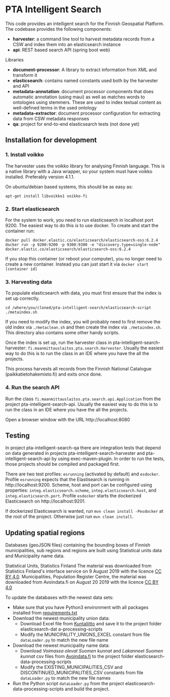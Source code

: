 # PTA Intelligent Search

This code provides an intelligent search for the Finnish Geospatial Platform. The codebase provides the following components:

* **harvester**: a command line tool to harvest metadata records from a CSW and index them into an elasticsearch instance
* **api**: REST based search API (spring boot web)

Libraries
* **document-processor**: A library to extract information from XML and transform it
* **elasticsearch**: contains named constants used both by the harvester and API
* **metadata-annotation**: document processor components that does automatic annotation (using maui) as well as matches words to ontologies using stemmers. These are used to index textual content as well-defined terms in the used ontology 
* **metadata-extractor**: document processor configuration for extracting data from CSW metadata responses
* **qa**: project for end-to-end elasticsearch tests (not done yet)


## Installation for development

### 1. Install voikko

The harvester uses the voikko library for analysing Finnish language. This is a native library with a Java wrapper, so your system must have voikko installed. Preferably version 4.1.1.

On ubuntu/debian based systems, this should be as easy as:

```
apt-get install libvoikko1 voikko-fi
```

### 2. Start elasticsearch

For the system to work, you need to run elasticsearch in localhost port 9200. The easiest way to do this is to use docker. To create and start the container run:

```
docker pull docker.elastic.co/elasticsearch/elasticsearch-oss:6.2.4
docker run -p 9200:9200 -p 9300:9300 -e "discovery.type=single-node" docker.elastic.co/elasticsearch/elasticsearch-oss:6.2.4
```

If you stop this container (or reboot your computer), you no longer need to create a new container. Instead you can just start it via `docker start [container id]`

### 3. Harvesting data

To populate elasticsearch with data, you must first ensure that the index is set up correctly. 

```
cd /where/you/cloned/pta-intelligent-search/elasticsearch-script
./metaindex.sh
```

If you need to modify the index, you will probably need to first remove the old index via `./metaclean.sh` and then create the index via `./metaindex.sh`. This directory also contains some other handy scripts.

Once the index is set up, run the harvester class in pta-intelligent-search-harvester: `fi.maanmittauslaitos.pta.search.Harvester`. Usually the easiest way to do this is to run the class in an IDE where you have the all the projects.

This process harvests all records from the Finnish National Catalogue (paikkatietohakemisto.fi) and exits once done.

### 4. Run the search API

Run the class `fi.maanmittauslaitos.pta.search.api.Application` from the project pta-intelligent-search-api. Usually the easiest way to do this is to run the class in an IDE where you have the all the projects.

Open a browser window with the URL http://localhost:8080

## Testing

In project pta-intelligent-search-qa there are integration tests that depend on data generated in projects pta-intelligent-search-harvester and pta-intelligent-search-api
by using exec-maven-plugin. In order to run the tests, those projects should be compiled and packaged first. 

There are two test profiles: `esrunning` (activated by default) and `esdocker`. Profile `esrunning` expects that the Elastisearch
is running in http://localhost:9200. Scheme, host and port can be configured using properties: 
`integ.elasticsearch.scheme`, `integ.elasticsearch.host`,  and `integ.elasticsearch.port`. 
Profile `esdocker` starts the dockerized Elasticsearch on http://localhost:9201.

If dockerized Elasticsearch is wanted, run `mvn clean install -Pesdocker` at the root of the project. 
Otherwise just run `mvn clean install`.


## Updating spatial regions

Databases (geoJSON files) containing the bounding boxes of Finnish municipalities, sub regions and regions 
are built using Statistical units data and Municipality name data.

Statistical Units, Statistics Finland The material was downloaded from Statistics 
Finland's interface service on 9 August 2019 with the licence [CC BY 4.0](https://creativecommons.org/licenses/by/4.0/deed.en). 
Municipalities, Population Register Centre, the material was downloaded from Avoindata.fi on August 20 2019 with
the licence [CC BY 4.0](https://creativecommons.org/licenses/by/4.0/deed.en)

To update the databases with the newest data sets:
 * Make sure that you have Python3 environment with all packages installed from [requirements.txt](elasticsearch-data-processing-scripts/requirements.txt)
 * Download the newest municipality union data:
    * Download Excel file from [Kuntaliitto](https://www.kuntaliitto.fi/asiantuntijapalvelut/johtaminen-ja-kehittaminen/kuntaliitokset) and save it 
    to the project folder elasticsearch-dat
    a-processing-scripts
    * Modify the MUNICIPALITY_UNIONS_EXCEL constant from file `dataLoader.py` to match the new file name
* Download the newest municipality name data:
    * Download *Voimassa olevat Suomen kunnat* and *Lakanneet Suomen kunnat* csv files from [Avoindata.fi](https://www.avoindata.fi/data/fi/dataset/kunnat)
    to the project folder elasticsearch-data-processing-scripts
    * Modify the EXISTING_MUNICIPALITIES_CSV and DISCONTINUED_MUNICIPALITIES_CSV constants from file `dataLoader.py` to match the new file names
 * Run the Python script `dataLoader.py` from the project elasticsearch-data-processing-scripts and build the project.



 